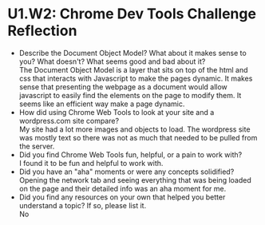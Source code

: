 # U1.W2: Chrome Dev Tools Challenge Reflection

* Describe the Document Object Model? What about it makes sense to you? What doesn't? What seems good and bad about it?
	<br>The Document Object Model is a layer that sits on top of the html and css that interacts with Javascript to make the pages dynamic.  It makes sense that presenting the webpage as a document would allow javascript to easily find the elements on the page to modify them.  It seems like an efficient way make a page dynamic.
* How did using Chrome Web Tools to look at your site and a wordpress.com site compare?
	<br>My site had a lot more images and objects to load.  The wordpress site was mostly text so there was not as much  that needed to be pulled from the server.
* Did you find Chrome Web Tools fun, helpful, or a pain to work with?
	<br>I found it to be fun and helpful to work with.
* Did you have an "aha" moments or were any concepts solidified?
	<br>Opening the network tab and seeing everything that was being loaded on the page and their detailed info was an aha moment for me.
* Did you find any resources on your own that helped you better understand a topic? If so, please list it.
	<br>No